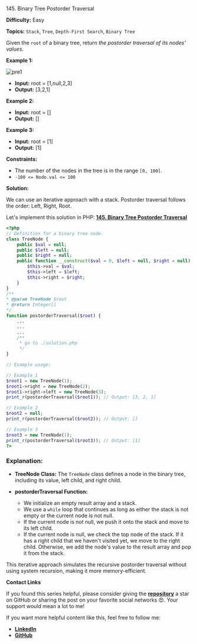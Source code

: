 145\. Binary Tree Postorder Traversal

**Difficulty:** Easy

**Topics:** `Stack`, `Tree`, `Depth-First Search`, `Binary Tree`

Given the `root` of a binary tree, return _the postorder traversal of its nodes' values_.

**Example 1:**

![pre1](https://assets.leetcode.com/uploads/2020/08/28/pre1.jpg)

- **Input:** root = [1,null,2,3]
- **Output:** [3,2,1]

**Example 2:**

- **Input:** root = []
- **Output:** []


**Example 3:**

- **Input:** root = [1]
- **Output:** [1]



**Constraints:**

- The number of the nodes in the tree is in the range `[0, 100]`.
- `-100 <= Node.val <= 100`



**Solution:**

We can use an iterative approach with a stack. Postorder traversal follows the order: Left, Right, Root.


Let's implement this solution in PHP: **[145. Binary Tree Postorder Traversal](https://github.com/mah-shamim/leet-code-in-php/tree/main/algorithms/000145-binary-tree-postorder-traversal/solution.php)**

```php
<?php
// Definition for a binary tree node.
class TreeNode {
    public $val = null;
    public $left = null;
    public $right = null;
    public function __construct($val = 0, $left = null, $right = null) {
        $this->val = $val;
        $this->left = $left;
        $this->right = $right;
    }
}
/**
* @param TreeNode $root
* @return Integer[]
*/
function postorderTraversal($root) {
    ...
    ...
    ...
    /**
     * go to ./solution.php
     */
}

// Example usage:

// Example 1
$root1 = new TreeNode(1);
$root1->right = new TreeNode(2);
$root1->right->left = new TreeNode(3);
print_r(postorderTraversal($root1)); // Output: [3, 2, 1]

// Example 2
$root2 = null;
print_r(postorderTraversal($root2)); // Output: []

// Example 3
$root3 = new TreeNode(1);
print_r(postorderTraversal($root3)); // Output: [1]
?>
```

### Explanation:

- **TreeNode Class:** The `TreeNode` class defines a node in the binary tree, including its value, left child, and right child.

- **postorderTraversal Function:**
   - We initialize an empty result array and a stack.
   - We use a `while` loop that continues as long as either the stack is not empty or the current node is not null.
   - If the current node is not null, we push it onto the stack and move to its left child.
   - If the current node is null, we check the top node of the stack. If it has a right child that we haven't visited yet, we move to the right child. Otherwise, we add the node's value to the result array and pop it from the stack.

This iterative approach simulates the recursive postorder traversal without using system recursion, making it more memory-efficient.

**Contact Links**

If you found this series helpful, please consider giving the **[repository](https://github.com/mah-shamim/leet-code-in-php)** a star on GitHub or sharing the post on your favorite social networks 😍. Your support would mean a lot to me!

If you want more helpful content like this, feel free to follow me:

- **[LinkedIn](https://www.linkedin.com/in/arifulhaque/)**
- **[GitHub](https://github.com/mah-shamim)**

